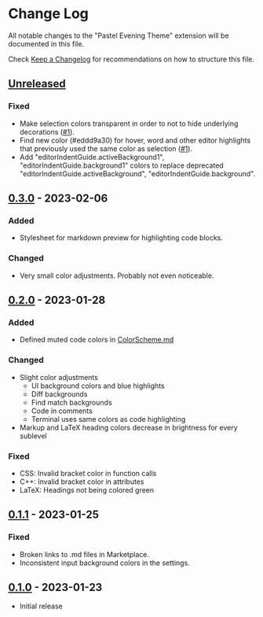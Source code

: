 # Change Log

All notable changes to the "Pastel Evening Theme" extension will be documented in this file.

Check [Keep a Changelog](http://keepachangelog.com/) for recommendations on how to structure this file.

## [Unreleased]

### Fixed

* Make selection colors transparent in order to not to hide underlying decorations ([#1]).
* Find new color (#eddd9a30) for hover, word and other editor highlights that previously used the same color as selection ([#1]).
* Add "editorIndentGuide.activeBackground1", "editorIndentGuide.background1" colors to replace deprecated "editorIndentGuide.activeBackground", "editorIndentGuide.background".

## [0.3.0] - 2023-02-06

### Added

* Stylesheet for markdown preview for highlighting code blocks.

### Changed

* Very small color adjustments. Probably not even noticeable.

## [0.2.0] - 2023-01-28

### Added

* Defined muted code colors in [ColorScheme.md]

### Changed

* Slight color adjustments
  * UI background colors and blue highlights
  * Diff backgrounds
  * Find match backgrounds
  * Code in comments
  * Terminal uses same colors as code highlighting
* Markup and LaTeX heading colors decrease in brightness for every sublevel

### Fixed

* CSS: Invalid bracket color in function calls
* C++: Invalid bracket color in attributes
* LaTeX: Headings not being colored green

## [0.1.1] - 2023-01-25

### Fixed

* Broken links to .md files in Marketplace.
* Inconsistent input background colors in the settings.

## [0.1.0] - 2023-01-23

- Initial release

[Unreleased]: https://github.com/kaiusl/pastel_evening_vscode/compare/v0.3.0...HEAD
[0.3.0]: https://github.com/kaiusl/pastel_evening_vscode/releases/tag/v0.3.0
[0.2.0]: https://github.com/kaiusl/pastel_evening_vscode/releases/tag/v0.2.0
[0.1.1]: https://github.com/kaiusl/pastel_evening_vscode/releases/tag/v0.1.1
[0.1.0]: https://github.com/kaiusl/pastel_evening_vscode/releases/tag/v0.1.0

[ColorScheme.md]: https://github.com/kaiusl/pastel_evening_vscode/blob/main/ColorScheme.md

[#1]: https://github.com/kaiusl/pastel_evening_vscode/issues/1
